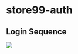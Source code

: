 # store99-auth

## Login Sequence
[![](https://mermaid.ink/img/pako:eNqVVN9r01AU_lcO98GnLPZHkrZ5GMzNH3sQxDoEycsludvC2puapGgthTGqCB0ywWGZy5gwmQ_zQbfOCoL_T3P7P3hu1m1ptw7NQ3KS7zvfOee7ubdJbM9hxCQBe15n3GYLLl3xadXiFqd26PlgAw1gvuIyHlq8Rv3Qtd0a5SEs-x7eEbwng3HMZ44bSOyxDMaxFRqyF7Qh0ftn4ThO6-GqBOfwOY4E2A-T0B3PWyvLF9mmPTM7m_RiQlaF-PPu4GdfRH0YvuuK6EQcroPY-SB-fLN4wkK2bUJuCjN6H3d6Y5p5Fe5WqVtR4NFTEHuv4_0vl0qjWUzQ0nrn9UYo8uRMU0gSSivpaRKtuTDs9sXpblot8eEGJq2E6UKdg-HmV3QqTPLStQwVhjub4tMWiP3t-PgExMc3ItoEXPbFhds4b3z6VkS_xa-uTJ8c5_-yJ-csqNf2eFlk5P8UXmotr2WwSsDSn9vfB8e9aSZM8uAWDHpH8eGB2NsC18H52nHnaIoH_548siDZHEnbS0uLC4iviz38pwCvSZOKKjxg1GE-ersFc7bNguCJt8Y4xJ0Tsd0W7d0LfZl_xb3SuYCIulBm4cw8bh2XJXI3CaXsLV0dUQHxZ3-4cXCRwrhjcaKQKvNxrzh4njSljkXCVVZlFjEx5Kwe-rRiEYu3kIqjeuUGt4kZ-nWmkHrNweZHxw8xlykuoEJw3xOzSV4SM5vNqzm9aJRymlYo5rWMoZAGMUsFtaAbWlHP6Fohl8vkWgp55XmokFWzhqGXMnohq2XyeiavKQSdx-V_eHbkJSdfUuJZkpCUbP0FyOs7NA?type=png)](https://mermaid.live/edit#pako:eNqVVN9r01AU_lcO98GnLPZHkrZ5GMzNH3sQxDoEycsludvC2puapGgthTGqCB0ywWGZy5gwmQ_zQbfOCoL_T3P7P3hu1m1ptw7NQ3KS7zvfOee7ubdJbM9hxCQBe15n3GYLLl3xadXiFqd26PlgAw1gvuIyHlq8Rv3Qtd0a5SEs-x7eEbwng3HMZ44bSOyxDMaxFRqyF7Qh0ftn4ThO6-GqBOfwOY4E2A-T0B3PWyvLF9mmPTM7m_RiQlaF-PPu4GdfRH0YvuuK6EQcroPY-SB-fLN4wkK2bUJuCjN6H3d6Y5p5Fe5WqVtR4NFTEHuv4_0vl0qjWUzQ0nrn9UYo8uRMU0gSSivpaRKtuTDs9sXpblot8eEGJq2E6UKdg-HmV3QqTPLStQwVhjub4tMWiP3t-PgExMc3ItoEXPbFhds4b3z6VkS_xa-uTJ8c5_-yJ-csqNf2eFlk5P8UXmotr2WwSsDSn9vfB8e9aSZM8uAWDHpH8eGB2NsC18H52nHnaIoH_548siDZHEnbS0uLC4iviz38pwCvSZOKKjxg1GE-ersFc7bNguCJt8Y4xJ0Tsd0W7d0LfZl_xb3SuYCIulBm4cw8bh2XJXI3CaXsLV0dUQHxZ3-4cXCRwrhjcaKQKvNxrzh4njSljkXCVVZlFjEx5Kwe-rRiEYu3kIqjeuUGt4kZ-nWmkHrNweZHxw8xlykuoEJw3xOzSV4SM5vNqzm9aJRymlYo5rWMoZAGMUsFtaAbWlHP6Fohl8vkWgp55XmokFWzhqGXMnohq2XyeiavKQSdx-V_eHbkJSdfUuJZkpCUbP0FyOs7NA)
